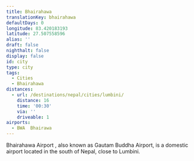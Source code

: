 ```yaml
---
title: Bhairahawa
translationKey: bhairahawa
defaultDays: 0
longitude: 83.420183193
latitude: 27.507558596
alias: ''
draft: false
nighthalt: false
display: false
id: city
type: city
tags:
  - Cities
  - Bhairahawa
distances:
  - url: /destinations/nepal/cities/lumbini/
    distance: 16
    time: '00:30'
    via: ''
    driveable: 1
airports:
  - BWA  Bhairawa
---
```









Bhairahawa Airport , also known as Gautam Buddha Airport, is a domestic airport located in the south of Nepal, close to Lumbini. 